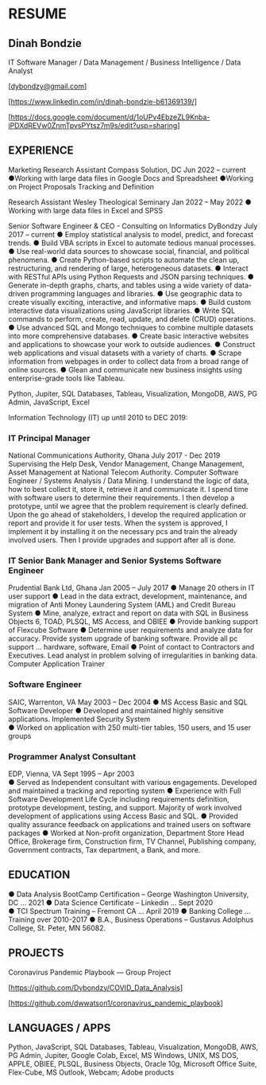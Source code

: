 # RESUME

## Dinah Bondzie
IT Software Manager / Data Management / Business Intelligence / Data Analyst

[dybondzy@gmail.com]

[https://www.linkedin.com/in/dinah-bondzie-b61369139/]

[https://docs.google.com/document/d/1oUPv4EbzeZL9Knba-iPDXdREVw0ZnmTpvsPYtsz7m9s/edit?usp=sharing]


## EXPERIENCE

Marketing Research Assistant
Compass Solution, DC                                                         	      Jun 2022 – current
●Working with large data files in Google Docs and Spreadsheet
●Working on Project Proposals Tracking and Definition

Research Assistant
Wesley Theological Seminary                                                         Jan 2022 – May 2022
● Working with large data files in Excel and SPSS 

Senior Software Engineer & CEO - Consulting on Informatics
DyBondzy                                                                            July 2017 – current
● Employ statistical analysis to model, predict, and forecast trends.
● Build VBA scripts in Excel to automate tedious manual processes.
● Use real-world data sources to showcase social, financial, and political phenomena.
● Create Python-based scripts to automate the clean up, restructuring, and rendering of large, heterogeneous datasets.
● Interact with RESTful APIs using Python Requests and JSON parsing techniques.
● Generate in-depth graphs, charts, and tables using a wide variety of data-driven programming languages and libraries.
● Use geographic data to create visually exciting, interactive, and informative maps.
● Build custom interactive data visualizations using JavaScript libraries.
● Write SQL commands to perform, create, read, update, and delete (CRUD) operations.
● Use advanced SQL and Mongo techniques to combine multiple datasets into more comprehensive databases.
● Create basic interactive websites and applications to showcase your work to outside audiences.
● Construct web applications and visual datasets with a variety of charts.
● Scrape information from webpages in order to collect data from a broad range of online sources.
● Glean and communicate new business insights using enterprise-grade tools like Tableau.

Python, Jupiter, SQL Databases, Tableau, Visualization, MongoDB, AWS, PG Admin, JavaScript, Excel


Information Technology (IT) up until 2010 to DEC 2019:	

### IT Principal Manager
National Communications Authority, Ghana            	                             July 2017 - Dec 2019
Supervising the Help Desk, Vendor Management, Change Management, Asset Management at National Telecom Authority.  Computer Software Engineer / Systems Analysis / Data Mining.  I understand the logic of data, how to best collect it, store it, retrieve it and communicate it.  I spend time with software users to determine their requirements.  I then develop a prototype, until we agree that the problem requirement is clearly defined.  Upon the go ahead of stakeholders, I develop the required application or report and provide it for user tests.  When the system is approved, I implement it by installing it on the necessary pcs and train the already involved users.  Then I provide upgrades and support after all is done.


### IT Senior Bank Manager and Senior Systems Software Engineer
Prudential Bank Ltd, Ghana            	                                          Jan 2005 – July 2017
●	Manage 20 others in IT user support
●	Lead in the data extract, development, maintenance, and migration of Anti Money Laundering System (AML) and Credit Bureau System
●	Mine, analyze, extract and report on data with SQL in Business Objects 6, TOAD, PLSQL, MS Access, and OBIEE
●	Provide banking support of Flexcube Software
●	Determine user requirements and analyze data for accuracy.  Provide system upgrade of banking software.  Provide all pc support … hardware, software, Email
●	Point of contact to Contractors and Executives.  Lead analyst in problem solving of irregularities in banking data.  Computer Application Trainer


### Software Engineer
SAIC, Warrenton, VA             	                                                 May 2003 – Dec 2004 
●	MS Access Basic and SQL Software Developer
●	Developed and maintained highly sensitive applications.  Implemented Security System  
●	Worked on application with 250 multi-tier tables, 150 users, and 15 user groups


### Programmer Analyst Consultant
EDP, Vienna, VA            	                                                        Sept 1995 – Apr 2003		
●	Served as Independent consultant with various engagements.  Developed and maintained a tracking and reporting system
●	Experience with Full Software Development Life Cycle including requirements definition, prototype development, testing, and support.  Majority of work involved development of applications using Access Basic and SQL.
●	Provided quality assurance feedback on applications and trained users on software packages
●	Worked at Non-profit organization, Department Store Head Office, Brokerage firm, Construction firm, TV Channel, Publishing company, Government contracts, Tax department, a Bank, and more.


## EDUCATION
●	Data Analysis BootCamp Certification – George Washington University, DC … 2021
●	Data Science Certificate – Linkedin … Sept 2020  
●	TCI Spectrum Training – Fremont CA … April 2019
●	Banking College … Training over 2010-2017
●	B.A., Business Operations – Gustavus Adolphus College, St. Peter, MN 56082.


## PROJECTS
Coronavirus Pandemic Playbook — Group Project

[https://github.com/Dybondzy/COVID_Data_Analysis]

[https://github.com/dwwatson1/coronavirus_pandemic_playbook]




## LANGUAGES / APPS
Python, JavaScript, SQL Databases, Tableau, Visualization, MongoDB, AWS, PG Admin, Jupiter, Google Colab, Excel, MS Windows, UNIX, MS DOS, APPLE, OBIEE, PLSQL, Business Objects, Oracle 10g, Microsoft Office Suite, Flex-Cube, MS Outlook, Webcam; Adobe products


